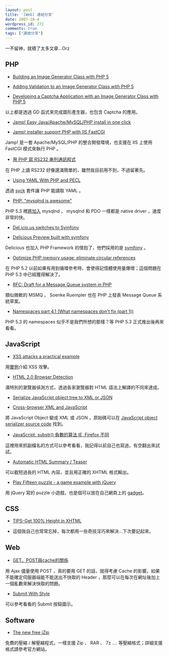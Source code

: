 ```yaml
---
layout: post
title: '[Web] 連結分享'
date: 2007-10-4
wordpress_id: 272
comments: true
tags: ["連結分享"]
---
```


一不留神，就積了太多文章...Orz<!--more-->

## PHP

* [Building an Image Generator Class with PHP 5](http://www.devshed.com/c/a/PHP/Building-an-Image-Generator-Class-with-PHP-5/)

* [Adding Validation to an Image Generator Class with PHP 5 ](http://www.devshed.com/c/a/PHP/Adding-Validation-to-an-Image-Generator-Class-with-PHP-5/)

* [Developing a Captcha Application with an Image Generator Class with PHP 5](http://www.devshed.com/c/a/PHP/Developing-a-Captcha-Application-with-an-Image-Generator-Class-with-PHP-5/)

以上都是透過 GD 函式來完成圖形產生器，也包含 Captcha 的應用。 

* [Jamp! Easy Java/Apache/MySQL/PHP install in one click](http://www.alexatnet.com/node/47)

* [Jamp! installer support PHP with IIS FastCGI](http://www.alexatnet.com/node/81)

Jamp! 是一套 Apache/MySQL/PHP 的整合開發環境，也支援在 IIS 上使用 FastCGI 模式來執行 PHP 。 

* [用 PHP 寫 RS232 串列通訊程式](http://blog.linym.net/archives/187)

在 PHP 上讀 RS232 好像還滿簡單的，雖然我目前用不到，不過留著先。

* [Using YAML With PHP and PECL](http://devzone.zend.com/article/2585-Using-YAML-With-PHP-and-PECL)

透過 [syck](http://whytheluckystiff.net/syck/) 套件讓 PHP 能讀取 YAML 。 

* [PHP: "mysqlnd is awesome"](http://blog.ulf-wendel.de/?p=164)

PHP 5.3 裡[將加入](http://marc.info/?l=php-internals&amp;m=118989314505802&amp;w=2) mysqlnd ， mysqlnd 和 PDO 一樣都是 native driver ，速度非常的快。 

* [Del.icio.us switches to Symfony](http://blog.phpdeveloper.co.nz/2007/10/03/delicious-switches-to-symfony/)

* [Delicious Preview built with symfony](http://www.symfony-project.com/blog/2007/10/02/delicious-preview-built-with-symfony)

Delicious 也加入 PHP Framework 的懷抱了，他們採用的是 [symfony](http://www.symfony-project.com/) 。 

* [Optimize PHP memory usage: eliminate circular references](http://www.alexatnet.com/node/73)

在 PHP 5.2 以前如果有用到循環參考時，會使得記憶體使用量爆增；這個問題在 PHP 5.3 中已經獲得解決了。 

* [RFC: Draft for a Message Queue system in PHP](http://blog.northclick.de/archives/31)

類似微軟的 MSMQ ，  Soenke Ruempler 也在 PHP 上發表 Message Queue 系統草案。 

* [Namespaces part 4.1 (What namespaces don't fix (part 1))](http://blog.agoraproduction.com/index.php?/archives/52-Namespaces-part-4.1-What-namespaces-dont-fix-part-1.html)

PHP 5.3 的 namespaces 似乎不是我們所想的那樣？等 PHP 5.3 正式推出後再來看看。



## JavaScript

* [XSS attacks a practical example](http://www.thespanner.co.uk/2007/10/01/xss-attacks-a-practical-example/) 

用[實例](http://www.thespanner.co.uk/wp-content/uploads/2007/10/xss_helpphp.zip)介紹 XSS 攻擊。 

* [HTML 2.0 Browser Detection](http://blog.hedgerwow.com/2007/10/01/html-20-browser-detection/)

滿特別的瀏覽器偵測方式，透過各家瀏覽器對 HTML 語法上解譯的不同來達成。 

* [Serialize JavaScript object tree to XML or JSON](http://www.alexatnet.com/node/55)

* [Cross-browser XML and JavaScript](http://www.alexatnet.com/node/62)

將 JavaScript Object 變成 XML 或 JSON ，原始碼可以在 [JavaScript object serializer source code](http://www.alexatnet.com/node/57) 找到。 

* [JavaScript: substr() 負數的算法 IE, Firefox 不同](http://plog.longwin.com.tw/programming/2007/10/03/javascript_substr_ie_firefox_2007)

這裡用來抓副檔名的方式可以參考看看，我記得以前自己也寫過，有空翻出來試試。

* [Automatic HTML Summary / Teaser](http://blog.stevenlevithan.com/archives/get-html-summary)

可以截短過長的 HTML 內容，並且用正確的 XHTML 格式輸出。 

* [Play Fifteen puzzle - a game example with jQuery](http://www.alexatnet.com/node/68)

用 jQuery 寫的 puzzle 小遊戲，也是個可以放在自己網頁上的 [gadget](http://www.google.com/webmasters/gadgets.html)。 



## CSS

* [TIPS-Get 100% Height in XHTML](http://blog.darkthread.net/blogs/darkthreadtw/archive/2007/10/02/tips-get-100-height-in-xhtml.aspx)

* 這個我自己也常常忘掉，每次都用一些奇技淫巧來解決...下次要記起來。



## Web

* [GET、POST與cache的關係](http://meebox.blogspot.com/2007/10/getpostcache.html)

用 Ajax 儘量使用 POST ，真的要用 GET 的話，就得考慮 Cache 的影響。如果不能確定伺服器端能不能送出不快取的 Header ，那麼可以在每次在網址後加上一個亂數來解決快取的問題。 

* [Submit With Style](http://css-tricks.com/submit-with-style/)

可以參考看看的 Submit 按鈕圖示。 



## Software

* [The new free jZip](http://www.jzip.com/)

免費的壓縮 / 解壓縮程式，一樣支援 Zip 、 RAR 、 7z .... 等壓縮格式；詳細支援格式請參考官方網站。 


